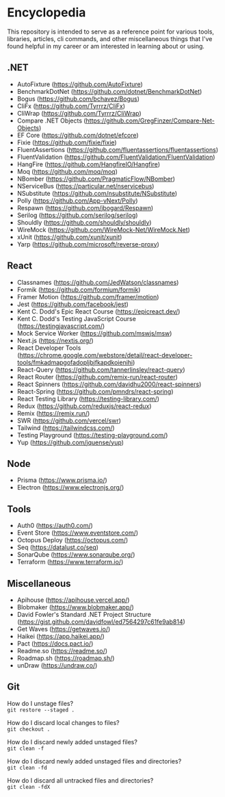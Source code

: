 # Encyclopedia

This repository is intended to serve as a reference point for various tools, libraries, articles, cli commands, and other miscellaneous things that I've found helpful in my career or am interested in learning about or using.

## .NET

- AutoFixture (https://github.com/AutoFixture)
- BenchmarkDotNet (https://github.com/dotnet/BenchmarkDotNet)
- Bogus (https://github.com/bchavez/Bogus)
- CliFx (https://github.com/Tyrrrz/CliFx)
- CliWrap (https://github.com/Tyrrrz/CliWrap)
- Compare .NET Objects (https://github.com/GregFinzer/Compare-Net-Objects)
- EF Core (https://github.com/dotnet/efcore)
- Fixie (https://github.com/fixie/fixie)
- FluentAssertions (https://github.com/fluentassertions/fluentassertions)
- FluentValidation (https://github.com/FluentValidation/FluentValidation)
- HangFire (https://github.com/HangfireIO/Hangfire)
- Moq (https://github.com/moq/moq)
- NBomber (https://github.com/PragmaticFlow/NBomber)
- NServiceBus (https://particular.net/nservicebus)
- NSubstitute (https://github.com/nsubstitute/NSubstitute)
- Polly (https://github.com/App-vNext/Polly)
- Respawn (https://github.com/jbogard/Respawn)
- Serilog (https://github.com/serilog/serilog)
- Shouldly (https://github.com/shouldly/shouldly)
- WireMock (https://github.com/WireMock-Net/WireMock.Net)
- xUnit (https://github.com/xunit/xunit)
- Yarp (https://github.com/microsoft/reverse-proxy)

## React

- Classnames (https://github.com/JedWatson/classnames)
- Formik (https://github.com/formium/formik)
- Framer Motion (https://github.com/framer/motion)
- Jest (https://github.com/facebook/jest)
- Kent C. Dodd's Epic React Course (https://epicreact.dev/)
- Kent C. Dodd's Testing JavaScript Course (https://testingjavascript.com/)
- Mock Service Worker (https://github.com/mswjs/msw)
- Next.js (https://nextjs.org/)
- React Developer Tools (https://chrome.google.com/webstore/detail/react-developer-tools/fmkadmapgofadopljbjfkapdkoienihi)
- React-Query (https://github.com/tannerlinsley/react-query)
- React Router (https://github.com/remix-run/react-router)
- React Spinners (https://github.com/davidhu2000/react-spinners)
- React-Spring (https://github.com/pmndrs/react-spring)
- React Testing Library (https://testing-library.com/)
- Redux (https://github.com/reduxjs/react-redux)
- Remix (https://remix.run/)
- SWR (https://github.com/vercel/swr)
- Tailwind (https://tailwindcss.com/)
- Testing Playground (https://testing-playground.com/)
- Yup (https://github.com/jquense/yup)

## Node

- Prisma (https://www.prisma.io/)
- Electron (https://www.electronjs.org/)

## Tools

- Auth0 (https://auth0.com/)
- Event Store (https://www.eventstore.com/)
- Octopus Deploy (https://octopus.com/)
- Seq (https://datalust.co/seq)
- SonarQube (https://www.sonarqube.org/)
- Terraform (https://www.terraform.io/)

## Miscellaneous

- Apihouse (https://apihouse.vercel.app/)
- Blobmaker (https://www.blobmaker.app/)
- David Fowler's Standard .NET Project Structure (https://gist.github.com/davidfowl/ed7564297c61fe9ab814)
- Get Waves (https://getwaves.io/)
- Haikei (https://app.haikei.app/)
- Pact (https://docs.pact.io/)
- Readme.so (https://readme.so/)
- Roadmap.sh (https://roadmap.sh/)
- unDraw (https://undraw.co/)

## Git

How do I unstage files?\
`git restore --staged .`

How do I discard local changes to files?\
`git checkout .`

How do I discard newly added unstaged files?\
`git clean -f`

How do I discard newly added unstaged files and directories?\
`git clean -fd`

How do I discard all untracked files and directories?\
`git clean -fdX`
